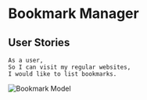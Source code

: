 # Bookmark Manager

## User Stories

```
As a user,
So I can visit my regular websites,
I would like to list bookmarks.
```

![Bookmark Model](https://i.imgur.com/B05akBC.png)
